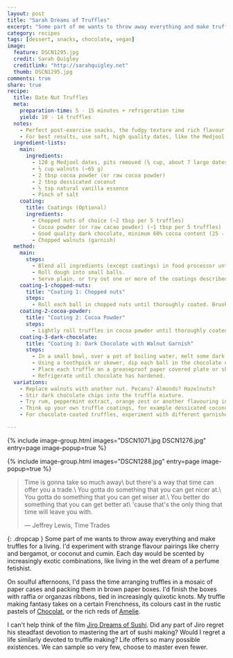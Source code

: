 ```yaml
---
layout: post
title: "Sarah Dreams of Truffles"
excerpt: "Some part of me wants to throw away everything and make truffles for a living. I'd experiment with strange flavour pairings like cherry and bergamot, or coconut and cumin."
category: recipes
tags: [dessert, snacks, chocolate, vegan]
image:
  feature: DSCN1295.jpg
  credit: Sarah Quigley
  creditlink: "http://sarahquigley.net"
  thumb: DSCN1295.jpg
comments: true
share: true
recipe:
  title: Date Nut Truffles
  meta:
    preparation-time: 5 - 15 minutes + refrigeration time
    yield: 10 - 14 truffles
  notes:
    - Perfect post-exercise snacks, the fudgy texture and rich flavour of these wholesome truffles will please dessert-lovers and healthy eaters alike.
    - For best results, use soft, high quality dates, like the Medjool variety. These truffles are best stored in the refrigerator, and are at their most chewy and delicious when served a little cold.
  ingredient-lists:
    main:
      ingredients:
        - 120 g Medjool dates, pits removed (¾ cup, about 7 large dates)
        - ½ cup walnuts (~65 g)
        - 2 tbsp cocoa powder (or raw cocoa powder)
        - 2 tbsp dessicated coconut
        - ½ tsp natural vanilla essence
        - Pinch of salt
    coating:
      title: Coatings (Optional)
      ingredients:
        - Chopped nuts of choice (~2 tbsp per 5 truffles)
        - Cocoa powder (or raw cacao powder) (~1 tbsp per 5 truffles)
        - Good quality dark chocolate, minimum 60% cocoa content (25 - 50 g per 5 truffles)
        - Chopped walnuts (garnish)
  method:
    main:
      steps:
        - Blend all ingredients (except coatings) in food processor until they form a ball of thick dough.
        - Roll dough into small balls.
        - Serve plain, or try out one or more of the coatings described below.
    coating-1-chopped-nuts:
      title: "Coating 1: Chopped nuts"
      steps:
        - Roll each ball in chopped nuts until thoroughly coated. Brush off any loose nuts. This is easiest when truffle balls are a little soft and warm.
    coating-2-cocoa-powder:
      title: "Coating 2: Cocoa Powder"
      steps:
        - Lightly roll truffles in cocoa powder until thoroughly coated. This works well with either warm or refrigerated truffle balls.
    coating-3-dark-chocolate:
      title: "Coating 3: Dark Chocolate with Walnut Garnish"
      steps:
        - In a small bowl, over a pot of boiling water, melt some dark chocolate.
        - Using a toothpick or skewer, dip each ball in the chocolate until it is thoroughly coated. (This is easiest with truffle balls that have been refrigerated). Use a spoon to coat any hard to reach areas.
        - Place each truffle on a greaseproof paper covered plate or sheet pan, and garnish with a piece of chopped walnut.
        - Refrigerate until chocolate has hardened.
  variations:
    - Replace walnuts with another nut. Pecans? Almonds? Hazelnuts?
    - Stir dark chocolate chips into the truffle mixture.
    - Try rum, peppermint extract, orange zest or another flavouring in place of vanilla essence.
    - Think up your own truffle coatings, for example dessicated coconut, white or milk chocolate.
    - For chocolate-coated truffles, experiment with different garnishes. Dried cherries are tempting.

---
```


{% include image-group.html images="DSCN1071.jpg DSCN1276.jpg" entry=page image-popup=true %}

{% include image-group.html images="DSCN1288.jpg" entry=page image-popup=true %}

> Time is gonna take so much away\\
> but there's a way that time can offer you a trade.\\
> You gotta do something that you can get nicer at.\\
> You gotta do something that you can get wiser at.\\
> You better do something that you can get better at\\
> 'cause that's the only thing that time will leave you with.
>
> — Jeffrey Lewis, Time Trades 

{: .dropcap }
Some part of me wants to throw away everything and make truffles for a living. I'd experiment with strange flavour pairings like cherry and bergamot, or coconut and cumin. Each day would be scented by increasingly exotic combinations, like living in the wet dream of a perfume fetishist. 

On soulful afternoons, I'd pass the time arranging truffles in a mosaic of paper cases and packing them in brown paper boxes. I'd finish the boxes with raffia or organzas ribbons, tied in increasingly quixotic knots. My truffle making fantasy takes on a certain Frenchness, its colours cast in the rustic pastels of [Chocolat](http://www.imdb.com/title/tt0241303/?ref_=fn_al_tt_1), or the rich reds of [Amelie](http://www.imdb.com/title/tt0211915/?ref_=fn_al_tt_1).

I can't help think of the film [Jiro Dreams of Sushi](http://www.imdb.com/title/tt1772925/?ref_=ttqt_qt_tt). Did any part of Jiro regret his steadfast devotion to mastering the art of sushi making? Would I regret a life similarly devoted to truffle making? Life offers so many possible existences. We can sample so very few, choose to master even fewer.
